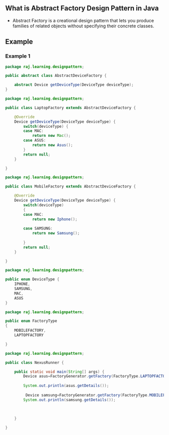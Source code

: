 ## What is Abstract Factory Design Pattern in Java ##
- Abstract Factory is a creational design pattern that lets you produce families of related objects without specifying their concrete classes.


## Example ##
### Example 1 ###
 ```java
 package raj.learning.designpattern;

public abstract class AbstractDeviceFactory {

	 abstract Device getDeviceType(DeviceType deviceType);
}
```

```java
package raj.learning.designpattern;

public class LaptopFactory extends AbstractDeviceFactory {

	@Override
	Device getDeviceType(DeviceType deviceType) {
		switch(deviceType) {
		case MAC:
			return new Mac();
		case ASUS:
			return new Asus();
		}
		return null;
	}

}
```
```java
package raj.learning.designpattern;

public class MobileFactory extends AbstractDeviceFactory {

	@Override
	Device getDeviceType(DeviceType deviceType) {
		switch(deviceType)
		{
		case MAC:
			return new Iphone();
		
		case SAMSUNG:
			return new Samsung();
			
		}
		return null;
	}

}
```
```java
package raj.learning.designpattern;

public enum DeviceType {
	IPHONE,
	SAMSUNG,
	MAC,
	ASUS
}
```

```java
package raj.learning.designpattern;

public enum FactoryType 
{
	MOBILEFACTORY,
	LAPTOPFACTORY

}
```

```java
package raj.learning.designpattern;

public class NexusRunner {

	public static void main(String[] args) {
		Device asus=FactoryGenerator.getFactory(FactoryType.LAPTOPFACTORY).getDeviceType(DeviceType.ASUS);
		
		System.out.println(asus.getDetails());
		
		 Device samsung=FactoryGenerator.getFactory(FactoryType.MOBILEFACTORY).getDeviceType(DeviceType.SAMSUNG);
		System.out.println(samsung.getDetails());
		
		
		
	}

}
```
